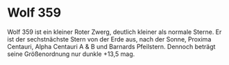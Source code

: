 # Wolf 359

Wolf 359 ist ein kleiner Roter Zwerg, deutlich kleiner als normale Sterne. Er
ist der sechstnächste Stern von der Erde aus, nach der Sonne, Proxima Centauri,
Alpha Centauri A & B und Barnards Pfeilstern. Dennoch beträgt seine
Größenordnung nur dunkle +13,5 mag.
